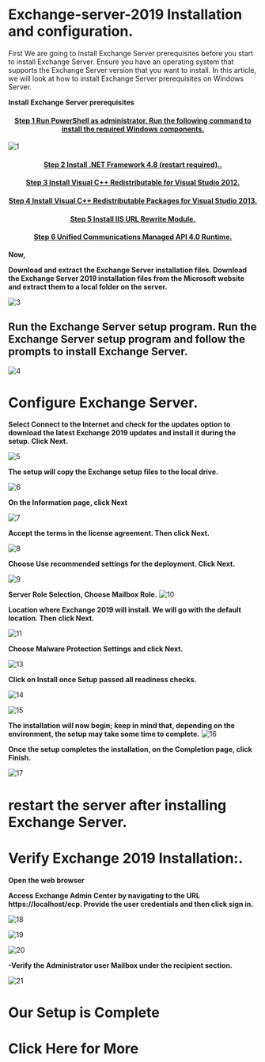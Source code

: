 # Exchange-server-2019 Installation and configuration.

First We are going to Install Exchange Server prerequisites before you start to install Exchange Server. Ensure you have an operating system that supports the Exchange Server version that you want to install. In this article, we will look at how to install Exchange Server prerequisites on Windows Server.

<b>Install Exchange Server prerequisites</b>

<h4 align="center"> <a href="https://github.com/MrAAGO/Exchange-server-2019/blob/main/powerhell.ps1"> Step 1 Run PowerShell as administrator. Run the following command to install the required Windows components. </a> </h4>

![1](https://user-images.githubusercontent.com/86381942/211729602-1bfe8553-169c-4e06-9dd3-b2331ecc16ce.png)



<h4 align="center"> <a href="https://dotnet.microsoft.com/en-us/download/dotnet-framework">Step 2 Install .NET Framework 4.8 (restart required).. </a> </h4>


<h4 align="center"> <a href="https://www.microsoft.com/en-us/download/details.aspx?id=30679">Step 3 Install Visual C++ Redistributable for Visual Studio 2012.</a> </h4>

<h4 align="center"> <a href="https://support.microsoft.com/en-us/topic/update-for-visual-c-2013-redistributable-package-d8ccd6a5-4e26-c290-517b-8da6cfdf4f10">Step 4 Install Visual C++ Redistributable Packages for Visual Studio 2013.</a> </h4>

<h4 align="center"> <a href="https://www.iis.net/downloads/microsoft/url-rewrite">Step 5 Install IIS URL Rewrite Module. </a> </h4>

<h4 align="center"> <a href="https://www.microsoft.com/en-us/download/details.aspx?id=34992">Step 6 Unified Communications Managed API 4.0 Runtime. </a> </h4>

<b>Now,</b>

<b>Download and extract the Exchange Server installation files. Download the Exchange Server 2019 installation files from the Microsoft website and extract them to a local folder on the server.</b>

![3](https://user-images.githubusercontent.com/86381942/211726954-1876bf83-4bd3-461f-ada7-82ff0d12e769.png)

<h2> Run the Exchange Server setup program. Run the Exchange Server setup program and follow the prompts to install Exchange Server.</h2>



![4](https://user-images.githubusercontent.com/86381942/211727055-b4be3745-0607-43a6-9644-f47146b2e54f.png)

<h1>Configure Exchange Server. </h1>

<b>Select Connect to the Internet and check for the updates option to download the latest Exchange 2019 updates and install it during the setup. Click Next.</b>

![5](https://user-images.githubusercontent.com/86381942/211727733-5548a3f0-96f2-4257-a31f-bc7228b8405f.png)

<b>The setup will copy the Exchange setup files to the local drive.</b>


![6](https://user-images.githubusercontent.com/86381942/211727947-c8aa71e7-0ec3-4a26-b95e-12aee579cde0.png)

<b>On the Information page, click Next </b>


![7](https://user-images.githubusercontent.com/86381942/211728022-9e3d64ff-1065-40a7-aaab-f634252aa9d1.png)

<b>Accept the terms in the license agreement. Then click Next.</b>


![8](https://user-images.githubusercontent.com/86381942/211728184-15b8bebe-61a5-41fd-a287-da609455d6e1.png)

<b>Choose Use recommended settings for the deployment. Click Next.</b>


![9](https://user-images.githubusercontent.com/86381942/211728247-a367401c-28e5-4af0-b90e-d5b143c71007.png)

 <b>Server Role Selection, Choose Mailbox Role.</b>
 ![10](https://user-images.githubusercontent.com/86381942/211728304-730353b3-3923-4885-ad36-9ac9e457d280.png)
 
<b>Location where Exchange 2019 will install. We will go with the default location. Then click Next.</b>

![11](https://user-images.githubusercontent.com/86381942/211728474-44f2393a-e782-4dc5-9724-0efe7ed65259.png)

<b>Choose Malware Protection Settings and click Next.</b>

![13](https://user-images.githubusercontent.com/86381942/211728574-2c93ebd4-18eb-4aaf-8b96-846a8c54c740.png)

<b>Click on Install once Setup passed all readiness checks.</b>

![14](https://user-images.githubusercontent.com/86381942/211728640-e09f376b-7d2d-41a5-9a56-f4a0c0d744e7.png)

![15](https://user-images.githubusercontent.com/86381942/211728695-f2d211d7-b775-4125-886e-50f001534044.png)

<b>The installation will now begin; keep in mind that, depending on the environment, the setup may take some time to complete.</b>
![16](https://user-images.githubusercontent.com/86381942/211728822-61dbbb8c-c5d7-4cf2-aff6-0c85874790b7.png)

<b>Once the setup completes the installation, on the Completion page, click Finish.</b>

![17](https://user-images.githubusercontent.com/86381942/211731413-432ed0d2-97aa-4610-8521-999d21437694.png)

<h1>restart the server after installing Exchange Server.</h1>

<h1>Verify Exchange 2019 Installation:.</h1>

<b>Open the web browser </b>

<b>Access Exchange Admin Center by navigating to the URL https://localhost/ecp. Provide the user credentials and then click sign in.</b>

![18](https://user-images.githubusercontent.com/86381942/211731831-1eba83b7-4fa3-430f-8dd7-74a89d10f205.png)



![19](https://user-images.githubusercontent.com/86381942/211731854-7a930a0e-4791-4ad5-80c2-62cf7946fcd2.png)


![20](https://user-images.githubusercontent.com/86381942/211731887-93c431ac-e434-45b0-9ad5-2e1c2540dc61.png)

<b>-Verify the Administrator user Mailbox under the recipient section.</b>

![21](https://user-images.githubusercontent.com/86381942/211731923-24981d02-dbda-4d5d-b2fb-70fb7b319cc2.png)


<h1>Our Setup is Complete <h1>
 
 Click Here for More









